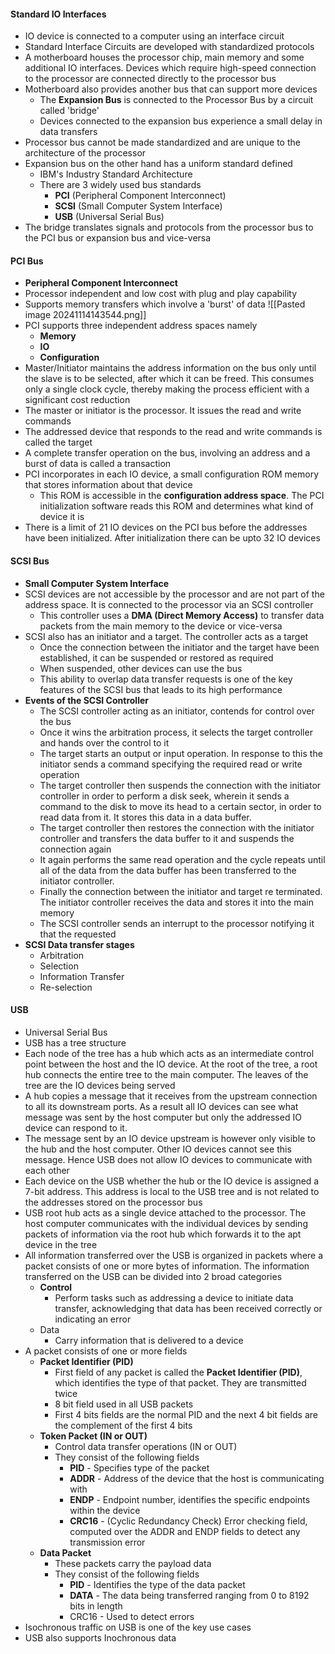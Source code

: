 #### Standard IO Interfaces 
* IO device is connected to a computer using an interface circuit 
* Standard Interface Circuits are developed with standardized protocols
* A motherboard houses the processor chip, main memory and some additional IO interfaces. Devices which require high-speed connection to the processor are connected directly to the processor bus 
* Motherboard also provides another bus that can support more devices
	* The **Expansion Bus** is connected to the Processor Bus by a circuit called 'bridge'
	* Devices connected to the expansion bus experience a small delay in data transfers
* Processor bus cannot be made standardized and are unique to the architecture of the processor 
* Expansion bus on the other hand has a uniform standard defined 
	* IBM's Industry Standard Architecture 
	* There are 3 widely used bus standards 
		* **PCI** (Peripheral Component Interconnect)
		* **SCSI** (Small Computer System Interface)
		* **USB** (Universal Serial Bus)
* The bridge translates signals and protocols from the processor bus to the PCI bus or expansion bus and vice-versa

#### PCI Bus 
* **Peripheral Component Interconnect**
* Processor independent and low cost with plug and play capability
* Supports memory transfers which involve a 'burst' of data 
![[Pasted image 20241114143544.png]]
* PCI supports three independent address spaces namely 
	* **Memory**
	* **IO**
	* **Configuration**
* Master/Initiator maintains the address information on the bus only until the slave is to be selected, after which it can be freed. This consumes only a single clock cycle, thereby making the process efficient with a significant cost reduction
* The master or initiator is the processor. It issues the read and write commands
* The addressed device that responds to the read and write commands is called the target
* A complete transfer operation on the bus, involving an address and a burst of data is called a transaction
* PCI incorporates in each IO device, a small configuration ROM memory that stores information about that device
	* This ROM is accessible in the **configuration address space**. The PCI initialization software reads this ROM and determines what kind of device it is 
* There is a limit of 21 IO devices on the PCI bus before the addresses have been initialized. After initialization there can be upto 32 IO devices 

#### SCSI Bus
* **Small Computer System Interface**
* SCSI devices are not accessible by the processor and are not part of the address space. It is connected to the processor via an SCSI controller
	* This controller uses a **DMA (Direct Memory Access)** to transfer data packets from the main memory to the device or vice-versa
* SCSI also has an initiator and a target. The controller acts as a target
	* Once the connection between the initiator and the target have been established, it can be suspended or restored as required
	* When suspended, other devices can use the bus 
	* This ability to overlap data transfer requests is one of the key features of the SCSI bus that leads to its high performance
* **Events of the SCSI Controller** 
	* The SCSI controller acting as an initiator, contends for control over the bus 
	* Once it wins the arbitration process, it selects the target controller and hands over the control to it 
	* The target starts an output or input operation. In response to this the initiator sends a command specifying the required read or write operation
	* The target controller then suspends the connection with the initiator controller in order to perform a disk seek, wherein it sends a command to the disk to move its head to a certain sector, in order to read data from it. It stores this data in a data buffer. 
	* The target controller then restores the connection with the initiator controller and transfers the data buffer to it and suspends the connection again
	* It again performs the same read operation and the cycle repeats until all of the data from the data buffer has been transferred to the initiator controller. 
	* Finally the connection between the initiator and target re terminated. The initiator controller receives the data and stores it into the main memory
	* The SCSI controller sends an interrupt to the processor notifying it that the requested 
* **SCSI Data transfer stages**
	* Arbitration 
	* Selection 
	* Information Transfer 
	* Re-selection

#### USB 
* Universal Serial Bus
* USB has a tree structure 
* Each node of the tree has a hub which acts as an intermediate control point between the host and the IO device. At the root of the tree, a root hub connects the entire tree to the main computer. The leaves of the tree are the IO devices being served 
* A hub copies a message that it receives from the upstream connection to all its downstream ports. As a result all IO devices can see what message was sent by the host computer but only the addressed  IO device can respond to it.  
* The message sent by an IO device upstream is however only visible to the hub and the host computer. Other IO devices cannot see this message. Hence USB does not allow IO devices to communicate with each other 
* Each device on the USB whether the hub or the IO device is assigned a 7-bit address. This address is local to the USB tree and is not related to the addresses stored on the  processor bus
* USB root hub acts as a single device attached to the processor. The host computer communicates with the individual devices by sending packets of information via the root hub which forwards it to the apt device in the tree
* All information transferred over the USB is organized in packets where a packet consists of one or more bytes of information. The information transferred on the USB can be divided into 2 broad categories
	* **Control**
		* Perform tasks such as addressing a device to initiate data transfer, acknowledging that data has been received correctly or indicating an error 
	* Data
		* Carry information that is delivered to a device 
* A packet consists of one or more fields 
	* **Packet Identifier (PID)**
		* First field of any packet is called the **Packet Identifier (PID)**, which identifies the type of that packet. They are transmitted twice
		* 8 bit field used in all USB packets 
		* First 4 bits fields are the normal PID and the next 4 bit fields are the complement of the first 4 bits
	* **Token Packet (IN or OUT)**
		* Control data transfer operations (IN or OUT)
		* They consist of the following fields
			* **PID** - Specifies type of the packet
			* **ADDR** - Address of the device that the host is communicating with
			* **ENDP** - Endpoint number, identifies the specific endpoints within the device
			* **CRC16** - (Cyclic Redundancy Check) Error checking field, computed over the ADDR and ENDP fields to detect any transmission error
	* **Data Packet**
		* These packets carry the payload data 
		* They consist of the following fields
			* **PID** - Identifies the type of the data packet
			* **DATA** - The data being transferred ranging from 0 to 8192 bits in length
			* CRC16 - Used to detect errors
* Isochronous traffic on USB is one of the key use cases 
* USB also supports Inochronous data 